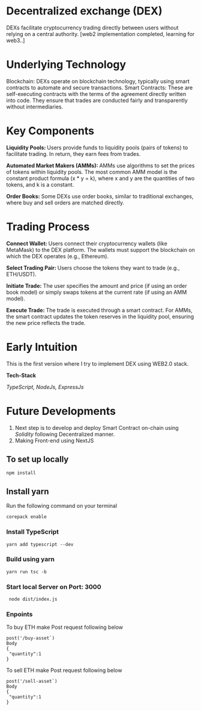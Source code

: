 # Decentralized exchange (DEX)

 DEXs facilitate cryptocurrency trading directly between users without relying on a central authority. 
 [web2 implementation completed, learning for web3..]

# Underlying Technology
Blockchain: DEXs operate on blockchain technology, typically using smart contracts to automate and secure transactions.
Smart Contracts: These are self-executing contracts with the terms of the agreement directly written into code. They ensure that trades are conducted fairly and transparently without intermediaries.

# Key Components
<b>Liquidity Pools: </b> Users provide funds to liquidity pools (pairs of tokens) to facilitate trading. In return, they earn fees from trades.

<b>Automated Market Makers (AMMs): </b>AMMs use algorithms to set the prices of tokens within liquidity pools. The most common AMM model is the constant product formula (x * y = k), where x and y are the quantities of two tokens, and k is a constant.

<b> Order Books:</b> Some DEXs use order books, similar to traditional exchanges, where buy and sell orders are matched directly.

#  Trading Process
<b>Connect Wallet: </b> Users connect their cryptocurrency wallets (like MetaMask) to the DEX platform. The wallets must support the blockchain on which the DEX operates (e.g., Ethereum).

<b>Select Trading Pair: </b> Users choose the tokens they want to trade (e.g., ETH/USDT).

<b>Initiate Trade:</b> The user specifies the amount and price (if using an order book model) or simply swaps tokens at the current rate (if using an AMM model).

<b>Execute Trade: </b> The trade is executed through a smart contract. For AMMs, the smart contract updates the token reserves in the liquidity pool, ensuring the new price reflects the trade.

# Early Intuition
This is the first version where I try to implement DEX using WEB2.0 stack. 

<b> Tech-Stack </b>

<i>
TypeScript, NodeJs, ExpressJs
</i>

# Future Developments
1. Next step is to develop and deploy Smart Contract on-chain using <i> Solidity </i> following Decentralized manner.  
2. Making Front-end using NextJS


## To set up locally
```
npm install 
```

## Install yarn
Run the following command on your terminal
```
corepack enable 
```
### Install TypeScript
```
yarn add typescript --dev
```
### Build using yarn
```
yarn run tsc -b
```
### Start local Server on Port: 3000
```
 node dist/index.js
```
### Enpoints
To buy ETH make Post request following below 
```
post('/buy-asset`)
Body
{
 "quantity":1
}
```
To sell ETH make Post request following below 
```
post('/sell-asset`)
Body
{
 "quantity":1
}
```
